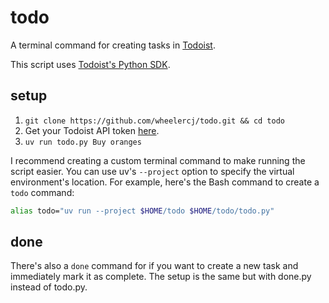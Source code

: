 # todo

A terminal command for creating tasks in [Todoist](https://todoist.com/).

This script uses [Todoist's Python SDK](https://developer.todoist.com/guides/#developing-with-todoist).

## setup

1. `git clone https://github.com/wheelercj/todo.git && cd todo`
2. Get your Todoist API token [here](https://app.todoist.com/app/settings/integrations/developer).
3. `uv run todo.py Buy oranges`

I recommend creating a custom terminal command to make running the script easier. You can use uv's `--project` option to specify the virtual environment's location. For example, here's the Bash command to create a `todo` command:

```bash
alias todo="uv run --project $HOME/todo $HOME/todo/todo.py"
```

## done

There's also a `done` command for if you want to create a new task and immediately mark it as complete. The setup is the same but with done.py instead of todo.py.

